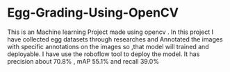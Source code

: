 # Egg-Grading-Using-OpenCV
This is an Machine learning Project made using opencv . In this project I have collected egg datasets through researches and Annotated the images with specific annotations on the images so ,that model will trained and deployable. I have use the roboflow tool to deploy the model.
It has precision about 70.8% , mAP 55.1% and recall 39.0%  

